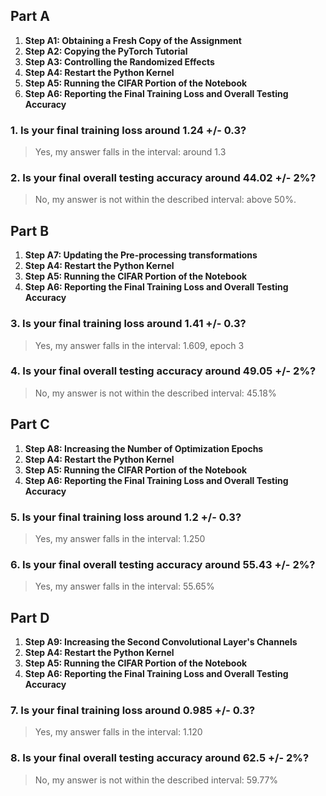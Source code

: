 ## Part A

1. **Step A1: Obtaining a Fresh Copy of the Assignment**
2. **Step A2: Copying the PyTorch Tutorial**
3. **Step A3: Controlling the Randomized Effects**
4. **Step A4: Restart the Python Kernel**
5. **Step A5: Running the CIFAR Portion of the Notebook**
6. **Step A6: Reporting the Final Training Loss and Overall Testing Accuracy**

### 1. Is your final training loss around 1.24 +/- 0.3?
> Yes, my answer falls in the interval: around 1.3

### 2. Is your final overall testing accuracy around 44.02 +/- 2%?
> No, my answer is not within the described interval: above 50%.

## Part B

1. **Step A7: Updating the Pre-processing transformations**
2. **Step A4: Restart the Python Kernel**
3. **Step A5: Running the CIFAR Portion of the Notebook**
4. **Step A6: Reporting the Final Training Loss and Overall Testing Accuracy**

### 3. Is your final training loss around 1.41 +/- 0.3?
> Yes, my answer falls in the interval: 1.609, epoch 3

### 4. Is your final overall testing accuracy around 49.05 +/- 2%?
> No, my answer is not within the described interval: 45.18%

## Part C

1. **Step A8: Increasing the Number of Optimization Epochs**
2. **Step A4: Restart the Python Kernel**
3. **Step A5: Running the CIFAR Portion of the Notebook**
4. **Step A6: Reporting the Final Training Loss and Overall Testing Accuracy**

### 5. Is your final training loss around 1.2 +/- 0.3?
> Yes, my answer falls in the interval: 1.250

### 6. Is your final overall testing accuracy around 55.43 +/- 2%?
> Yes, my answer falls in the interval: 55.65%

## Part D

1. **Step A9: Increasing the Second Convolutional Layer's Channels**
2. **Step A4: Restart the Python Kernel**
3. **Step A5: Running the CIFAR Portion of the Notebook**
4. **Step A6: Reporting the Final Training Loss and Overall Testing Accuracy**

### 7. Is your final training loss around 0.985 +/- 0.3?
> Yes, my answer falls in the interval: 1.120

### 8. Is your final overall testing accuracy around 62.5 +/- 2%?
> No, my answer is not within the described interval: 59.77%